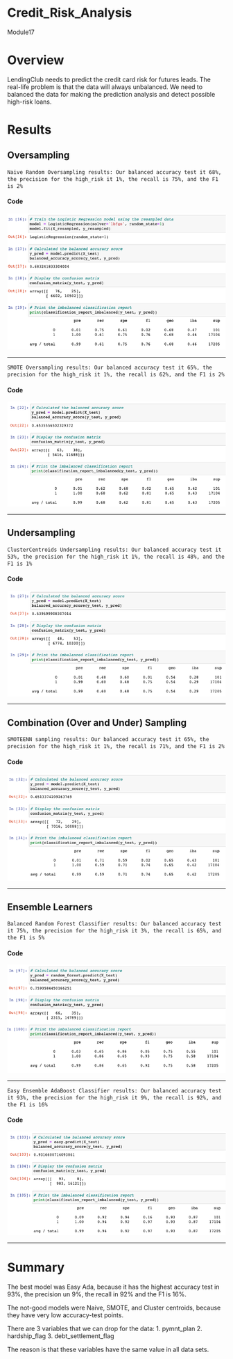 # Credit_Risk_Analysis
Module17

# Overview

LendingClub needs to predict the credit card risk for futures leads. The real-life problem is that the data will always unbalanced. We need to balanced the data for making the prediction analysis and detect possible high-risk loans.

# Results

## Oversampling 

    Naive Random Oversampling results: Our balanced accuracy test it 68%, the precision for the high_risk it 1%, the recall is 75%, and the F1 is 2%

#### Code
![alt text](Resources/naive.png)
______________

    SMOTE Oversampling results: Our balanced accuracy test it 65%, the precision for the high_risk it 1%, the recall is 62%, and the F1 is 2%

#### Code
![alt text](Resources/smote.png)
______________

## Undersampling 

    ClusterCentroids Undersampling results: Our balanced accuracy test it 53%, the precision for the high_risk it 1%, the recall is 48%, and the F1 is 1%

#### Code
![alt text](Resources/undersampling.png)
______________

## Combination (Over and Under) Sampling

    SMOTEENN sampling results: Our balanced accuracy test it 65%, the precision for the high_risk it 1%, the recall is 71%, and the F1 is 2%

#### Code
![alt text](Resources/smoteenn.png)
______________

## Ensemble Learners

    Balanced Random Forest Classifier results: Our balanced accuracy test it 75%, the precision for the high_risk it 3%, the recall is 65%, and the F1 is 5%

#### Code
![alt text](Resources/randomForest.png)
______________

    Easy Ensemble AdaBoost Classifier results: Our balanced accuracy test it 93%, the precision for the high_risk it 9%, the recall is 92%, and the F1 is 16%

#### Code
![alt text](Resources/easyAda.png)
______________

# Summary
The best model was Easy Ada, because it has the highest accuracy test in 93%, the precision un 9%, the recall in 92% and the F1 is 16%. 

The not-good models were Naive, SMOTE, and Cluster centroids, because they have very low accuracy-test points.

There are 3 variables that we can drop for the data:
    1. pymnt_plan
    2. hardship_flag
    3. debt_settlement_flag

The reason is that these variables have the same value in all data sets.
